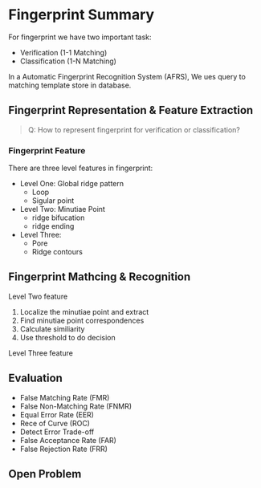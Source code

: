 # Fingerprint Summary

For fingerprint we have two important task:
- Verification (1-1 Matching)
- Classification (1-N Matching)

In a Automatic Fingerprint Recognition System (AFRS), We ues query to matching template store in database.

## Fingerprint Representation & Feature Extraction 

> Q: How to represent fingerprint for verification or classification?

### Fingerprint Feature

There are three level features in fingerprint:
- Level One: Global ridge pattern
  - Loop
  - Sigular point
- Level Two: Minutiae Point
  - ridge bifucation
  - ridge ending
- Level Three: 
  - Pore
  - Ridge contours






## Fingerprint Mathcing & Recognition

Level Two feature

1. Localize the minutiae point and extract
2. Find minutiae point correspondences
3. Calculate similiarity
4. Use threshold to do decision 


Level Three feature


## Evaluation

- False Matching Rate (FMR)
- False Non-Matching Rate (FNMR)
- Equal Error Rate (EER)
- Rece of Curve (ROC)
- Detect Error Trade-off
- False Acceptance Rate (FAR)
- False Rejection Rate (FRR)



## Open Problem